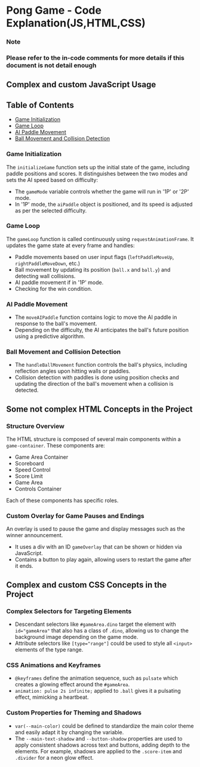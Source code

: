 # Pong Game - Code Explanation(JS,HTML,CSS)

### Note
### Please refer to the in-code comments for more details if this document is not detail enough

## Complex and custom JavaScript Usage

## Table of Contents

  - [Game Initialization](#game-initialization)
  - [Game Loop](#game-loop)
  - [AI Paddle Movement](#ai-paddle-movement)
  - [Ball Movement and Collision Detection](#ball-movement-and-collision-detection)

### Game Initialization

The `initializeGame` function sets up the initial state of the game, including paddle positions and scores. It distinguishes between the two modes and sets the AI speed based on difficulty:

- The `gameMode` variable controls whether the game will run in '1P' or '2P' mode.
- In '1P' mode, the `aiPaddle` object is positioned, and its speed is adjusted as per the selected difficulty.

### Game Loop

The `gameLoop` function is called continuously using `requestAnimationFrame`. It updates the game state at every frame and handles:

- Paddle movements based on user input flags (`leftPaddleMoveUp`, `rightPaddleMoveDown`, etc.)
- Ball movement by updating its position (`ball.x` and `ball.y`) and detecting wall collisions.
- AI paddle movement if in '1P' mode.
- Checking for the win condition.

### AI Paddle Movement

- The `moveAIPaddle` function contains logic to move the AI paddle in response to the ball's movement.
- Depending on the difficulty, the AI anticipates the ball's future position using a predictive algorithm.

### Ball Movement and Collision Detection

- The `handleBallMovement` function controls the ball's physics, including reflection angles upon hitting walls or paddles.
- Collision detection with paddles is done using position checks and updating the direction of the ball's movement when a collision is detected.












## Some not complex HTML Concepts in the Project

### Structure Overview
The HTML structure is composed of several main components within a `game-container`. These components are:
- Game Area Container
- Scoreboard
- Speed Control
- Score Limit
- Game Area
- Controls Container

Each of these components has specific roles.

### Custom Overlay for Game Pauses and Endings
An overlay is used to pause the game and display messages such as the winner announcement. 
- It uses a div with an ID `gameOverlay` that can be shown or hidden via JavaScript.
- Contains a button to play again, allowing users to restart the game after it ends.



## Complex and custom CSS Concepts in the Project

### Complex Selectors for Targeting Elements
- Descendant selectors like `#gameArea.dino` target the element with `id="gameArea"` that also has a class of `.dino`, allowing us to change the background image depending on the game mode.
- Attribute selectors like `[type="range"]` could be used to style all `<input>` elements of the type range.

### CSS Animations and Keyframes
- `@keyframes` define the animation sequence, such as `pulsate` which creates a glowing effect around the `#gameArea`.
- `animation: pulse 2s infinite;` applied to `.ball` gives it a pulsating effect, mimicking a heartbeat.

### Custom Properties for Theming and Shadows
- `var(--main-color)` could be defined to standardize the main color theme and easily adapt it by changing the variable.
- The `--main-text-shadow` and `--button-shadow` properties are used to apply consistent shadows across text and buttons, adding depth to the elements. For example, shadows are applied to the `.score-item` and `.divider` for a neon glow effect.
